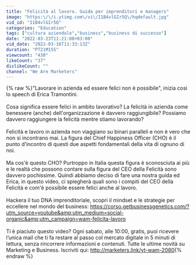 ```yaml
---
title: "Felicità al lavoro. Guida per imprenditori e managers"
image: "https:\/\/i.ytimg.com\/vi\/I1B4vlGIr5Q\/hqdefault.jpg"
vid_id: "I1B4vlGIr5Q"
categories: "Education"
tags: ["cultura aziendale","business","business di successo"]
date: "2022-03-23T11:21:08+03:00"
vid_date: "2022-03-16T11:33:13Z"
duration: "PT21M15S"
viewcount: "430"
likeCount: "37"
dislikeCount: ""
channel: "We Are Marketers"
---
```

{% raw %}&quot;Lavorare in azienda ed essere felici non è possibile&quot;, inizia così lo speech di Erica Tramontini.<br /><br />Cosa significa essere felici in ambito lavorativo? La felicità in azienda come benessere (anche) dell'organizzazione è davvero raggiungibile? Possiamo davvero raggiungere la felicità mentre stiamo lavorando?<br /><br />Felicità e lavoro in azienda non viaggiano su binari paralleli e non è vero che non si incontrano mai. La figura del Chief Happiness Officer (CHO) è il punto d'incontro di questi due aspetti fondamentali della vita di ognuno di noi.<br /><br />Ma cos'è questo CHO? Purtroppo in Italia questa figura è sconosciuta ai più e le realtà che possono contare sulla figura del CEO della Felicità sono davvero pochissime. Quindi abbiamo deciso di fare una nostra guida ed Erica, in questo video, ci spiegherà quali sono i compiti del CEO della Felicità e com'è possibile essere felici anche al lavoro.<br /><br />Hackera il tuo DNA imprenditoriale, scopri il mindset e le strategie per eccellere nel mondo del business: <a rel="nofollow" target="blank" href="https://corso.getbusinessgenetics.com/?utm_source=youtube&amp;utm_medium=social-organic&amp;utm_campaign=wam-felicita-lavoro">https://corso.getbusinessgenetics.com/?utm_source=youtube&amp;utm_medium=social-organic&amp;utm_campaign=wam-felicita-lavoro</a><br /><br />Ti è piaciuto questo video? Ogni sabato, alle 10:00, gratis, puoi ricevere l’unica mail che ti fa restare al passo col mercato digitale in 5 minuti di lettura, senza rincorrere informazioni e contenuti. Tutte le ultime novità su Marketing e Business. Iscriviti qui: <a rel="nofollow" target="blank" href="http://marketers.link/yt-wam-2080">http://marketers.link/yt-wam-2080</a>{% endraw %}
